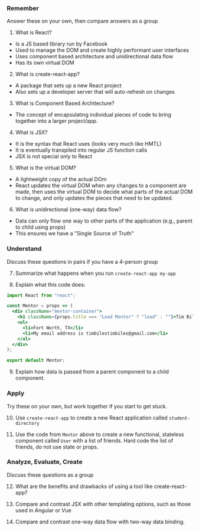 ### Remember

Answer these on your own, then compare answers as a group

1.  What is React?
  - Is a JS based library run by Facebook
  - Used to manage the DOM and create highly performant user interfaces
  - Uses component based architecture and unidirectional data flow
  - Has its own virtual DOM 

2.  What is create-react-app?
  - A package that sets up a new React project
  - Also sets up a developer server that will auto-refresh on changes

3.  What is Component Based Architecture?
  - The concept of encapsulating individual pieces of code to bring together into a larger project/app.

4.  What is JSX?
  - It is the syntax that React uses (looks very much like HMTL)
  - It is eventually transpiled into regular JS function calls
  - JSX is not special only to React

5.  What is the virtual DOM?
  - A lightweight copy of the actual DOm
  - React updates the virtual DOM when any changes to a component are made, then uses the virtual DOM to decide what parts of the actual DOM to change, and only updates the pieces that need to be updated.

6.  What is unidirectional (one-way) data flow?
  - Data can only flow one way to other parts of the application (e.g., parent to child using props)
  - This ensures we have a "Single Source of Truth"

### Understand

Discuss these questions in pairs if you have a 4-person group

7.  Summarize what happens when you run `create-react-app my-app`

8.  Explain what this code does:

```jsx
import React from "react";

const Mentor = props => (
  <div className="mentor-container">
    <h1 className={props.title === "Lead Mentor" ? "lead" : ""}>Tim Biles</h1>
    <ul>
      <li>Fort Worth, TX</li>
      <li>My email address is timbilestimbiles@gmail.com</li>
    </ul>
  </div>
);

export default Mentor;
```

9.  Explain how data is passed from a parent component to a child component.

### Apply

Try these on your own, but work together if you start to get stuck.

10.  Use `create-react-app` to create a new React application called `student-directory`

11.  Use the code from `Mentor` above to create a new functional, stateless component called `User` with a list of friends. Hard code the list of friends, do not use state or props.

### Analyze, Evaluate, Create

Discuss these questions as a group

12. What are the benefits and drawbacks of using a tool like create-react-app?

13. Compare and contrast JSX with other templating options, such as those used in Angular or Vue

14. Compare and contrast one-way data flow with two-way data binding.
